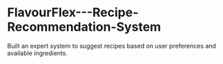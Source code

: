 # FlavourFlex---Recipe-Recommendation-System
Built an expert system to suggest recipes based on user preferences and  available ingredients.
